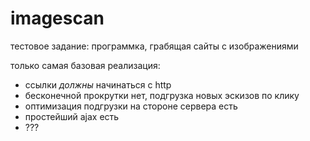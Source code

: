 # imagescan
тестовое задание: программка, грабящая сайты с изображениями

только самая базовая реализация:
- ссылки _должны_ начинаться с http
- бесконечной прокрутки нет, подгрузка новых эскизов по клику
- оптимизация подгрузки на стороне сервера есть
- простейший ajax есть
- ???
